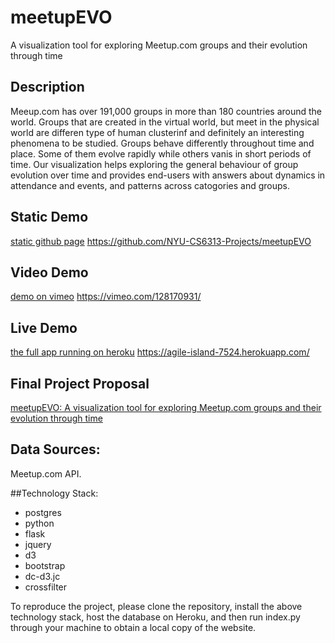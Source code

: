 # meetupEVO 
A visualization tool for exploring Meetup.com groups and their evolution through time

## Description
Meeup.com has over 191,000 groups in more than 180 countries around the world. Groups that are created in the virtual world, but meet in the physical world are differen type of human clusterinf and definitely an interesting phenomena to be studied. Groups behave differently throughout time and place. Some of them evolve rapidly while others vanis in short periods of time. Our visualization helps exploring the general behaviour of group evolution over time and provides end-users with answers about dynamics in attendance and events, and patterns across catogories and groups.

## Static Demo
[static github page](https://github.com/NYU-CS6313-Projects/meetupEVO/) 
https://github.com/NYU-CS6313-Projects/meetupEVO

## Video Demo
[demo on vimeo](https://vimeo.com/128170931/)
https://vimeo.com/128170931/

## Live Demo
[the full app running on heroku](https://agile-island-7524.herokuapp.com/)
https://agile-island-7524.herokuapp.com/

## Final Project Proposal
[meetupEVO: A visualization tool for exploring Meetup.com groups and their evolution through time](https://drive.google.com/a/nyu.edu/file/d/0B4-nfirkrdvjcVYwejl2UlJMUWc/view?usp=sharing/)

## Data Sources:
Meetup.com API.

##Technology Stack:
* postgres
* python
* flask
* jquery
* d3
* bootstrap
* dc-d3.jc
* crossfilter

To reproduce the project, please clone the repository, install the above technology stack, host the database on Heroku, and then run index.py through your machine to obtain a local copy of the website.

